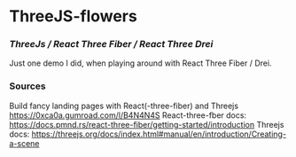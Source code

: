 # ThreeJS-flowers

### _ThreeJs / React Three Fiber / React Three Drei_
Just one demo I did, when playing around with React Three Fiber / Drei.

### Sources
Build fancy landing pages with React(-three-fiber) and Threejs https://0xca0a.gumroad.com/l/B4N4N4S
React-three-fber docs: https://docs.pmnd.rs/react-three-fiber/getting-started/introduction
Threejs docs: https://threejs.org/docs/index.html#manual/en/introduction/Creating-a-scene
